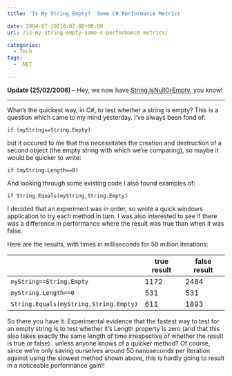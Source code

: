 ```yaml
---
title: 'Is My String Empty?  Some C# Performance Metrics'

date: 2004-07-30T10:07:00+00:00
url: /is-my-string-empty-some-c-performance-metrics/

categories:
  - Tech
tags:
  - .NET

---
```


**Update (25/02/2006)** – Hey, we now have [String.IsNullOrEmpty][1], you know!

---

What’s the quickest way, in C#, to test whether a string is empty? This is a question which came to my mind yesterday. I’ve always been fond of:

`if (myString==String.Empty)`

but it occured to me that this necessitates the creation and destruction of a second object (the empty string with which we’re comparing), so maybe it would be quicker to write:

`if (myString.Length==0)`

And looking through some existing code I also found examples of:

`if String.Equals(myString,String.Empty)`

I decided that an experiment was in order, so wrote a quick windows application to try each method in turn. I was also interested to see if there was a difference in performance where the result was true than when it was false.

Here are the results, with times in milliseconds for 50 million iterations:

| |true result|false result|
|-|-|-|
|`myString==String.Empty`|1172|2484|
|`myString.Length==0`|531|531|
|`String.Equals(myString,String.Empty)`|611|1893|


So there you have it. Experimental evidence that the fastest way to test for an empty string is to test whether it’s Length property is zero (and that this also takes exactly the same length of time irrespective of whether the result is true or false).. unless anyone knows of a quicker method? Of course, since we’re only saving ourselves around 50 nanoseconds per iteration against using the slowest method shown above, this is hardly going to result in a noticeable performance gain!!


 [1]: https://blog.iannelson.uk/string-isnullorempty/